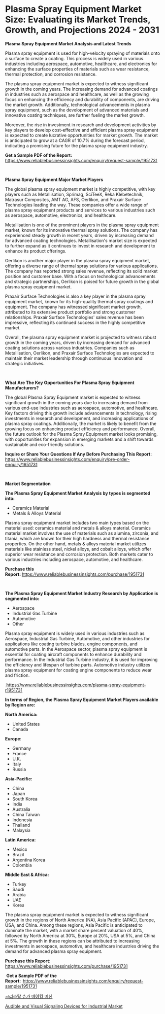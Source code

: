 <p><h1>Plasma Spray Equipment Market Size: Evaluating its Market Trends, Growth, and Projections 2024 - 2031</h1></p><p><strong>Plasma Spray Equipment Market Analysis and Latest Trends</strong></p>
<p><p>Plasma spray equipment is used for high-velocity spraying of materials onto a surface to create a coating. This process is widely used in various industries including aerospace, automotive, healthcare, and electronics for enhancing the surface properties of materials such as wear resistance, thermal protection, and corrosion resistance.</p><p>The plasma spray equipment market is expected to witness significant growth in the coming years. The increasing demand for advanced coatings in industries such as aerospace and healthcare, as well as the growing focus on enhancing the efficiency and durability of components, are driving the market growth. Additionally, technological advancements in plasma spray equipment, such as the development of advanced materials and innovative coating techniques, are further fueling the market growth.</p><p>Moreover, the rise in investment in research and development activities by key players to develop cost-effective and efficient plasma spray equipment is expected to create lucrative opportunities for market growth. The market is anticipated to grow at a CAGR of 10.7% during the forecast period, indicating a promising future for the plasma spray equipment industry.</p></p>
<p><strong>Get a Sample PDF of the Report:&nbsp;</strong> <a href="https://www.reliablebusinessinsights.com/enquiry/request-sample/1951731">https://www.reliablebusinessinsights.com/enquiry/request-sample/1951731</a></p>
<p>&nbsp;</p>
<p><strong>Plasma Spray Equipment Major Market Players</strong></p>
<p><p>The global plasma spray equipment market is highly competitive, with key players such as Metallisation, Sprimag, SciTeeX, Reka Klebetechnik, Matrasur Composites, AMT AG, AFS, Oerlikon, and Praxair Surface Technologies leading the way. These companies offer a wide range of plasma spray equipment products and services to various industries such as aerospace, automotive, electronics, and healthcare.</p><p>Metallisation is one of the prominent players in the plasma spray equipment market, known for its innovative thermal spray solutions. The company has experienced steady growth in recent years, driven by increasing demand for advanced coating technologies. Metallisation's market size is expected to further expand as it continues to invest in research and development to enhance its product offerings.</p><p>Oerlikon is another major player in the plasma spray equipment market, offering a diverse range of thermal spray solutions for various applications. The company has reported strong sales revenue, reflecting its solid market position and customer base. With a focus on technological advancements and strategic partnerships, Oerlikon is poised for future growth in the global plasma spray equipment market.</p><p>Praxair Surface Technologies is also a key player in the plasma spray equipment market, known for its high-quality thermal spray coatings and equipment. The company has witnessed significant market growth, attributed to its extensive product portfolio and strong customer relationships. Praxair Surface Technologies' sales revenue has been impressive, reflecting its continued success in the highly competitive market.</p><p>Overall, the plasma spray equipment market is projected to witness robust growth in the coming years, driven by increasing demand for advanced coating solutions across various industries. Companies such as Metallisation, Oerlikon, and Praxair Surface Technologies are expected to maintain their market leadership through continuous innovation and strategic initiatives.</p></p>
<p>&nbsp;</p>
<p><strong>What Are The Key Opportunities For Plasma Spray Equipment Manufacturers?</strong></p>
<p><p>The global Plasma Spray Equipment market is expected to witness significant growth in the coming years due to increasing demand from various end-use industries such as aerospace, automotive, and healthcare. Key factors driving this growth include advancements in technology, rising investments in research and development, and increasing applications of plasma spray coatings. Additionally, the market is likely to benefit from the growing focus on enhancing product efficiency and performance. Overall, the future outlook for the Plasma Spray Equipment market looks promising, with opportunities for expansion in emerging markets and a shift towards sustainable and eco-friendly solutions.</p></p>
<p><strong>Inquire or Share Your Questions If Any Before Purchasing This Report:</strong> <a href="https://www.reliablebusinessinsights.com/enquiry/pre-order-enquiry/1951731">https://www.reliablebusinessinsights.com/enquiry/pre-order-enquiry/1951731</a></p>
<p>&nbsp;</p>
<p><strong>Market Segmentation</strong></p>
<p><strong>The Plasma Spray Equipment Market Analysis by types is segmented into:</strong></p>
<p><ul><li>Ceramics Material</li><li>Metals & Alloys Material</li></ul></p>
<p><p>Plasma spray equipment market includes two main types based on the material used: ceramics material and metals & alloys material. Ceramics material market involves the use of materials such as alumina, zirconia, and titania, which are known for their high hardness and thermal resistance properties. On the other hand, metals & alloys material market utilizes materials like stainless steel, nickel alloys, and cobalt alloys, which offer superior wear resistance and corrosion protection. Both markets cater to various industries including aerospace, automotive, and healthcare.</p></p>
<p><strong>Purchase this Report:&nbsp;</strong><a href="https://www.reliablebusinessinsights.com/purchase/1951731">https://www.reliablebusinessinsights.com/purchase/1951731</a></p>
<p>&nbsp;</p>
<p><strong>The Plasma Spray Equipment Market Industry Research by Application is segmented into:</strong></p>
<p><ul><li>Aerospace</li><li>Industrial Gas Turbine</li><li>Automotive</li><li>Other</li></ul></p>
<p><p>Plasma spray equipment is widely used in various industries such as Aerospace, Industrial Gas Turbine, Automotive, and other industries for applications like coating turbine blades, engine components, and automotive parts. In the Aerospace sector, plasma spray equipment is essential for coating aircraft components to enhance durability and performance. In the Industrial Gas Turbine industry, it is used for improving the efficiency and lifespan of turbine parts. Automotive industry utilizes plasma spray equipment for coating engine components to reduce wear and friction.</p></p>
<p><a href="https://www.reliablebusinessinsights.com/plasma-spray-equipment-r1951731">&nbsp;https://www.reliablebusinessinsights.com/plasma-spray-equipment-r1951731</a></p>
<p><strong>In terms of Region, the Plasma Spray Equipment Market Players available by Region are:</strong></p>
<p>
    <p> <strong> North America: </strong>
        <ul>
            <li>United States</li>
            <li>Canada</li>
        </ul>
        </p> 
    <p> <strong> Europe: </strong>
        <ul>
            <li>Germany</li>
            <li>France</li>
            <li>U.K.</li>
            <li>Italy</li>
            <li>Russia</li>
        </ul>
        </p> 
    <p> <strong> Asia-Pacific: </strong>
        <ul>
            <li>China</li>
            <li>Japan</li>
            <li>South Korea</li>
            <li>India</li>
            <li>Australia</li>
            <li>China Taiwan</li>
            <li>Indonesia</li>
            <li>Thailand</li>
            <li>Malaysia</li>
        </ul>
        </p> 
    <p> <strong> Latin America: </strong>
        <ul>
            <li>Mexico</li>
            <li>Brazil</li>
            <li>Argentina Korea</li>
            <li>Colombia</li>
        </ul>
        </p> 
    <p> <strong> Middle East & Africa: </strong>
        <ul>
            <li>Turkey</li>
            <li>Saudi</li>
            <li>Arabia</li>
            <li>UAE</li>
            <li>Korea</li>
        </ul>
    </p>
    </p>
<p><p>The plasma spray equipment market is expected to witness significant growth in the regions of North America (NA), Asia Pacific (APAC), Europe, USA, and China. Among these regions, Asia Pacific is anticipated to dominate the market, with a market share percent valuation of 40%, followed by North America at 30%, Europe at 20%, USA at 5%, and China at 5%. The growth in these regions can be attributed to increasing investments in aerospace, automotive, and healthcare industries driving the demand for advanced plasma spray equipment.</p></p>
<p><strong>Purchase this Report: </strong><a href="https://www.reliablebusinessinsights.com/purchase/1951731">https://www.reliablebusinessinsights.com/purchase/1951731</a></p>
<p>&nbsp;<strong>Get a Sample PDF of the Report:&nbsp;&nbsp;</strong><a href="https://www.reliablebusinessinsights.com/enquiry/request-sample/1951731">https://www.reliablebusinessinsights.com/enquiry/request-sample/1951731</a></p>
<p><strong></strong></p>
<p><p><a href="https://medium.com/@jerrodhilll68/%EA%B2%B0%EC%A0%95-%EC%84%A4%ED%83%95-%EC%A0%9C%EC%A1%B0%EA%B8%B0-%EC%8B%9C%EC%9E%A5-%EC%A0%84%EB%A7%9D-%EC%99%84%EC%A0%84%ED%95%9C-%EC%82%B0%EC%97%85-%EB%B6%84%EC%84%9D-2024%EC%97%90%EC%84%9C-2031%EA%B9%8C%EC%A7%80-8b1620158141">크리스탈 슈가 메이킹 머신</a></p><p><a href="https://view.publitas.com/reportprime-1/insights-into-the-audible-and-visual-signaling-devices-for-industrial-market-market-players-market-size-geographical-regions-and-forecast-2024-2031/">Audible and Visual Signaling Devices for Industrial Market</a></p></p>